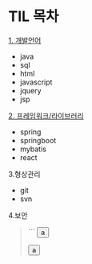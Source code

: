 # TIL 목차

[1. 개발언어](https://github.com/KimJinoook/Kimjinoook.github.io/blob/main/todayLearn/1.lang.md)   
  - java
  - sql
  - html
  - javascript
  - jquery
  - jsp   


[2. 프레임워크/라이브러리](https://github.com/KimJinoook/Kimjinoook.github.io/blob/main/todayLearn/2.framework.md)  
  - spring
  - springboot
  - mybatis   
  - react   


3.형상관리  
  - git
  - svn   


4.보안
><script type="application/javascript">
  alert('a');
</script>

<!DOCTYPE html>
<html>
  <body>
 ```   <button type="button">a</button>
<script type="application/javascript">
  alert('a');
</script>
  </body>
</html>

 <button> a </button>
 
